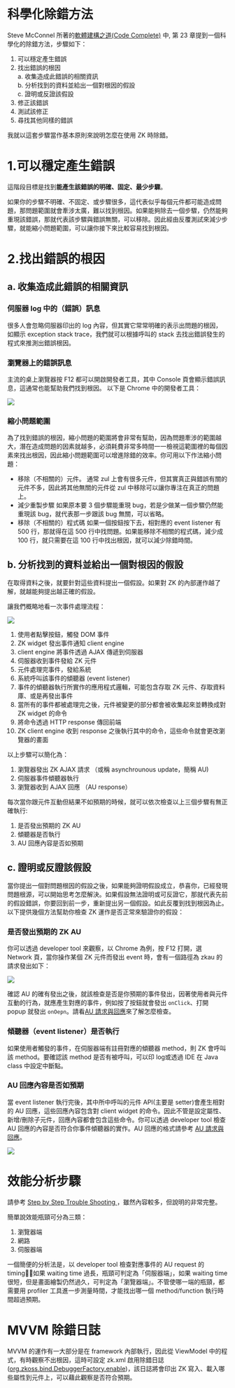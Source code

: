 # 科學化除錯方法
Steve McConnel 所著的[軟體建構之道(Code Complete)](https://g.co/kgs/f4upi7) 中, 第 23 章提到一個科學化的除錯方法，步驟如下：

1. 可以穩定產生錯誤
2. 找出錯誤的根因 <br/>
    a. 收集造成此錯誤的相關資訊<br/>
    b. 分析找到的資料並給出一個對根因的假設<br/>
    c. 證明或反證該假設<br/>
3. 修正該錯誤
4. 測試該修正
5. 尋找其他同樣的錯誤

我就以這套步驟當作基本原則來說明怎麼在使用 ZK 時除錯。

# 1.可以穩定產生錯誤
這階段目標是找到**能產生該錯誤的明確、固定、最少步驟**。

如果你的步驟不明確、不固定、或步驟很多，這代表似乎每個元件都可能造成問題，那問題範圍就會牽涉太廣，難以找到根因。如果能夠除去一個步驟，仍然能夠重現該錯誤，那就代表該步驟與錯誤無關，可以移除。因此經由反覆測試來減少步驟，就能縮小問題範圍，可以讓你接下來比較容易找到根因。


# 2.找出錯誤的根因
## a. 收集造成此錯誤的相關資訊
### 伺服器 log 中的（錯誤）訊息
很多人會忽略伺服器印出的 log 內容，但其實它常常明確的表示出問題的根因，如顯示 exception stack trace，我們就可以根據呼叫的 stack 去找出錯誤發生的程式來推測出錯誤根因。

### 瀏覽器上的錯誤訊息
主流的桌上瀏覽器按 F12 都可以開啟開發者工具，其中 Console 頁會顯示錯誤訊息，這通常也能幫助我們找到根因。
以下是 Chrome 中的開發者工具：

![]({{site.baseurl}}/assets/consoleTab.png)



### 縮小問題範圍
為了找到錯誤的根因，縮小問題的範圍將會非常有幫助，因為問題牽涉的範圍越大，潛在造成問題的因素就越多，必須耗費非常多時間一一檢視這範圍裡的每個因素來找出根因，因此縮小問題範圍可以增進除錯的效率。你可用以下作法縮小問題：

* 移除（不相關的）元件。
通常 zul 上會有很多元件，但其實真正與錯誤有關的元件不多，因此將其他無關的元件從 zul 中移除可以讓你專注在真正的問題上。
* 減少重製步驟
如果原本要 3 個步驟能重現 bug，若是少做某一個步驟仍然能重現該 bug，就代表那一步跟該 bug 無關，可以省略。
* 移除（不相關的）程式碼
如果一個按鈕按下去，相對應的 event listener 有 500 行，那就得在這 500 行中找問題。如果能移除不相關的程式碼，減少成 100 行，就只需要在這 100 行中找出根因，就可以減少除錯時間。


## b. 分析找到的資料並給出一個對根因的假設
在取得資料之後，就要針對這些資料提出一個假設。如果對 ZK 的內部運作越了解，就越能夠提出越正確的假設。

讓我們概略地看一次事件處理流程：

![]({{site.baseurl}}/assets/architecture.png)

1. 使用者點擊按鈕，觸發 DOM 事件
2. ZK widget 發出事件通知 client engine
3. client engine 將事件透過 AJAX 傳遞到伺服器
4. 伺服器收到事件發給 ZK 元件
5. 元件處理完事件，發給系統
6. 系統呼叫該事件的傾聽器 (event listener)
7. 事件的傾聽器執行所實作的應用程式邏輯，可能包含存取 ZK 元件、存取資料庫、或是再發出事件
8. 當所有的事件都被處理完之後，元件被變更的部分都會被收集起來並轉換成對 ZK widget 的命令
9. 將命令透過 HTTP response 傳回前端
10. ZK client engine 收到 response 之後執行其中的命令，這些命令就會更改瀏覽器的畫面

以上步驟可以簡化為：

1. 瀏覽器發出 ZK AJAX 請求 （或稱 asynchrounous update，簡稱 AU)
2. 伺服器事件傾聽器執行
3. 瀏覽器收到 AJAX 回應 （AU response）

每次當你跟元件互動但結果不如預期的時候，就可以依次檢查以上三個步驟有無正確執行:

1. 是否發出預期的 ZK AU
2. 傾聽器是否執行
3. AU 回應內容是否如預期


## c. 證明或反證該假設
當你提出一個對問題根因的假設之後，如果能夠證明假設成立，恭喜你，已經發現問題根源，可以開始思考怎麼解決。如果假設無法證明或可反證它，那就代表先前的假設錯誤，你要回到前一步，重新提出另一個假設。如此反覆到找到根因為止。以下提供幾個方法幫助你檢查 ZK 運作是否正常來驗證你的假設：

### 是否發出預期的 ZK AU
你可以透過 developer tool 來觀察，以 Chrome 為例，按 F12 打開，選 Network 頁，當你操作某個 ZK 元件而發出 event 時，會有一個路徑為 zkau 的請求發出如下：

![]({{site.baseurl}}/assets/auEvent.png)

確認 AU 的確有發出之後，就該檢查是否是你預期的事件發出，因著使用者與元件互動的行為，就應產生對應的事件，例如按了按鈕就會發出 `onClick`、打開 popup 就發出 `onOepn`。請看[AU 請求與回應](au-request-response)來了解怎麼檢查。


### 傾聽器（event listener）是否執行
如果使用者觸發的事件，在伺服器端有註冊對應的傾聽器 method，則 ZK 會呼叫該 method。要確認該 method 是否有被呼叫，可以印 log或透過 IDE 在 Java class 中設定中斷點。


### AU 回應內容是否如預期
當 event listener 執行完後，其中所中呼叫的元件 API(主要是 setter)會產生相對的 AU 回應，這些回應內容包含對 client widget 的命令。因此不管是設定屬性、新增/刪除子元件，回應內容都會包含這些命令。你可以透過 developer tool 檢查 AU 回應的內容是否符合你事件傾聽器的實作。AU 回應的格式請參考 [AU 請求與回應](au-request-response)。

![]({{site.baseurl}}/assets/auResponse.png)

# 效能分析步驟
請參考 
[Step by Step Trouble Shooting
](https://www.zkoss.org/wiki/ZK%20Developer's%20Reference/Performance%20Monitoring/Step%20by%20Step%20Trouble%20Shooting)，雖然內容較多，但說明的非常完整。

簡單說效能瓶頸可分為三類：
1. 瀏覽器端
2. 網路
3. 伺服器端

一個簡便的分析法是，以 developer tool 檢查對應事件的 AU request 的 timing，如果 waiting time 過長，瓶頸可判定為「伺服器端」，如果 waiting time 很短，但是畫面繪製仍然過久，可判定為「瀏覽器端」。不管使哪一端的瓶頸，都需要用 profiler 工具進一步測量時間，才能找出哪一個 method/function 執行時間超過預期。


# MVVM 除錯日誌
MVVM 的運作有一大部分是在 framework 內部執行，因此從 ViewModel 中的程式，有時觀察不出根因，這時可設定 zk.xml 啟用除錯日誌 ([org.zkoss.bind.DebuggerFactory.enable](https://www.zkoss.org/wiki/ZK%20Configuration%20Reference/zk.xml/The%20Library%20Properties/org.zkoss.bind.DebuggerFactory.enable))，該日誌將會印出 ZK 寫入、載入哪些屬性到元件上，可以藉此觀察是否符合預期。


